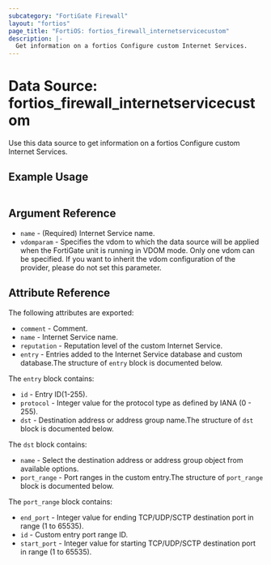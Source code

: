 ```yaml
---
subcategory: "FortiGate Firewall"
layout: "fortios"
page_title: "FortiOS: fortios_firewall_internetservicecustom"
description: |-
  Get information on a fortios Configure custom Internet Services.
---
```


# Data Source: fortios_firewall_internetservicecustom
Use this data source to get information on a fortios Configure custom Internet Services.


## Example Usage

```hcl

```

## Argument Reference

* `name` - (Required) Internet Service name.
* `vdomparam` - Specifies the vdom to which the data source will be applied when the FortiGate unit is running in VDOM mode. Only one vdom can be specified. If you want to inherit the vdom configuration of the provider, please do not set this parameter.

## Attribute Reference

The following attributes are exported:

* `comment` - Comment.
* `name` - Internet Service name.
* `reputation` - Reputation level of the custom Internet Service.
* `entry` - Entries added to the Internet Service database and custom database.The structure of `entry` block is documented below.

The `entry` block contains:

* `id` - Entry ID(1-255).
* `protocol` - Integer value for the protocol type as defined by IANA (0 - 255).
* `dst` - Destination address or address group name.The structure of `dst` block is documented below.

The `dst` block contains:

* `name` - Select the destination address or address group object from available options.
* `port_range` - Port ranges in the custom entry.The structure of `port_range` block is documented below.

The `port_range` block contains:

* `end_port` - Integer value for ending TCP/UDP/SCTP destination port in range (1 to 65535).
* `id` - Custom entry port range ID.
* `start_port` - Integer value for starting TCP/UDP/SCTP destination port in range (1 to 65535).
